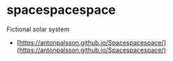 # spacespacespace
Fictional solar system

* [https://antonpalsson.github.io/Spacespacespace/](https://antonpalsson.github.io/Spacespacespace/)
